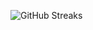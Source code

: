 ![GitHub Streaks](https://github-streaks-mqc9.onrender.com/streak/happilli/image?theme=midnight&cache_bust=1743134169&lang=ja)
